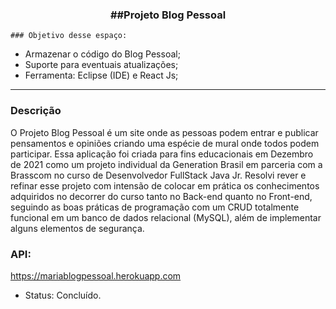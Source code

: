 <div align = "center">
<h3><b>##Projeto Blog Pessoal</b></h3></div>

    ### Objetivo desse espaço:

* Armazenar o código do Blog Pessoal;
* Suporte para eventuais atualizações;
* Ferramenta: Eclipse (IDE) e React Js;

<hr>

### Descrição
O Projeto Blog Pessoal é um site onde as pessoas podem entrar e publicar pensamentos e opiniões criando uma espécie de mural onde todos podem participar. Essa aplicação foi criada para fins educacionais em Dezembro de 2021 como um projeto individual da Generation Brasil em parceria com a Brasscom no curso de Desenvolvedor FullStack Java Jr.
Resolvi rever e refinar esse projeto com intensão de colocar em prática os conhecimentos adquiridos no decorrer do curso tanto no Back-end quanto no Front-end, seguindo as boas práticas de programação com um CRUD totalmente funcional em um banco de dados relacional (MySQL), além de implementar alguns elementos de segurança.

### API:
https://mariablogpessoal.herokuapp.com

* Status: Concluído.

##

